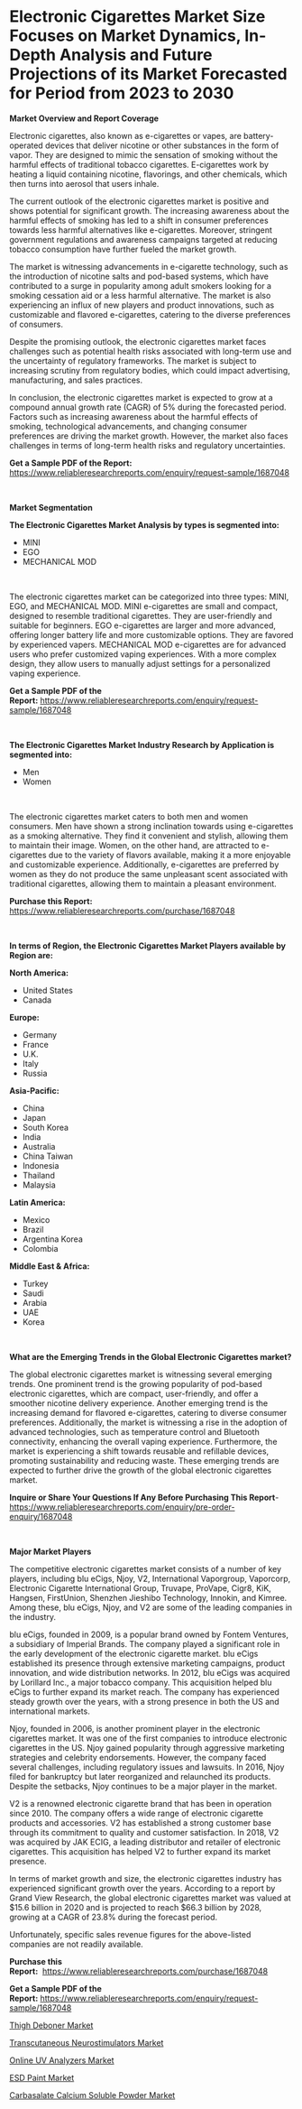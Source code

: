 <p><h1>Electronic Cigarettes Market Size Focuses on Market Dynamics, In-Depth Analysis and Future Projections of its Market Forecasted for Period from 2023 to 2030</h1></p><p><strong>Market Overview and Report Coverage</strong></p>
<p><p>Electronic cigarettes, also known as e-cigarettes or vapes, are battery-operated devices that deliver nicotine or other substances in the form of vapor. They are designed to mimic the sensation of smoking without the harmful effects of traditional tobacco cigarettes. E-cigarettes work by heating a liquid containing nicotine, flavorings, and other chemicals, which then turns into aerosol that users inhale.</p><p>The current outlook of the electronic cigarettes market is positive and shows potential for significant growth. The increasing awareness about the harmful effects of smoking has led to a shift in consumer preferences towards less harmful alternatives like e-cigarettes. Moreover, stringent government regulations and awareness campaigns targeted at reducing tobacco consumption have further fueled the market growth.</p><p>The market is witnessing advancements in e-cigarette technology, such as the introduction of nicotine salts and pod-based systems, which have contributed to a surge in popularity among adult smokers looking for a smoking cessation aid or a less harmful alternative. The market is also experiencing an influx of new players and product innovations, such as customizable and flavored e-cigarettes, catering to the diverse preferences of consumers.</p><p>Despite the promising outlook, the electronic cigarettes market faces challenges such as potential health risks associated with long-term use and the uncertainty of regulatory frameworks. The market is subject to increasing scrutiny from regulatory bodies, which could impact advertising, manufacturing, and sales practices.</p><p>In conclusion, the electronic cigarettes market is expected to grow at a compound annual growth rate (CAGR) of 5% during the forecasted period. Factors such as increasing awareness about the harmful effects of smoking, technological advancements, and changing consumer preferences are driving the market growth. However, the market also faces challenges in terms of long-term health risks and regulatory uncertainties.</p></p>
<p><strong>Get a Sample PDF of the Report:</strong> <a href="https://www.reliableresearchreports.com/enquiry/request-sample/1687048">https://www.reliableresearchreports.com/enquiry/request-sample/1687048</a></p>
<p>&nbsp;</p>
<p><strong>Market Segmentation</strong></p>
<p><strong>The Electronic Cigarettes Market Analysis by types is segmented into:</strong></p>
<p><ul><li>MINI</li><li>EGO</li><li>MECHANICAL MOD</li></ul></p>
<p>&nbsp;</p>
<p><p>The electronic cigarettes market can be categorized into three types: MINI, EGO, and MECHANICAL MOD. MINI e-cigarettes are small and compact, designed to resemble traditional cigarettes. They are user-friendly and suitable for beginners. EGO e-cigarettes are larger and more advanced, offering longer battery life and more customizable options. They are favored by experienced vapers. MECHANICAL MOD e-cigarettes are for advanced users who prefer customized vaping experiences. With a more complex design, they allow users to manually adjust settings for a personalized vaping experience.</p></p>
<p><strong>Get a Sample PDF of the Report:</strong>&nbsp;<a href="https://www.reliableresearchreports.com/enquiry/request-sample/1687048">https://www.reliableresearchreports.com/enquiry/request-sample/1687048</a></p>
<p>&nbsp;</p>
<p><strong>The Electronic Cigarettes Market Industry Research by Application is segmented into:</strong></p>
<p><ul><li>Men</li><li>Women</li></ul></p>
<p>&nbsp;</p>
<p><p>The electronic cigarettes market caters to both men and women consumers. Men have shown a strong inclination towards using e-cigarettes as a smoking alternative. They find it convenient and stylish, allowing them to maintain their image. Women, on the other hand, are attracted to e-cigarettes due to the variety of flavors available, making it a more enjoyable and customizable experience. Additionally, e-cigarettes are preferred by women as they do not produce the same unpleasant scent associated with traditional cigarettes, allowing them to maintain a pleasant environment.</p></p>
<p><strong>Purchase this Report:</strong>&nbsp; <a href="https://www.reliableresearchreports.com/purchase/1687048">https://www.reliableresearchreports.com/purchase/1687048</a></p>
<p>&nbsp;</p>
<p><strong>In terms of Region, the Electronic Cigarettes Market Players available by Region are:</strong></p>
<p>
    <p> <strong> North America: </strong>
        <ul>
            <li>United States</li>
            <li>Canada</li>
        </ul>
        </p> 
    <p> <strong> Europe: </strong>
        <ul>
            <li>Germany</li>
            <li>France</li>
            <li>U.K.</li>
            <li>Italy</li>
            <li>Russia</li>
        </ul>
        </p> 
    <p> <strong> Asia-Pacific: </strong>
        <ul>
            <li>China</li>
            <li>Japan</li>
            <li>South Korea</li>
            <li>India</li>
            <li>Australia</li>
            <li>China Taiwan</li>
            <li>Indonesia</li>
            <li>Thailand</li>
            <li>Malaysia</li>
        </ul>
        </p> 
    <p> <strong> Latin America: </strong>
        <ul>
            <li>Mexico</li>
            <li>Brazil</li>
            <li>Argentina Korea</li>
            <li>Colombia</li>
        </ul>
        </p> 
    <p> <strong> Middle East & Africa: </strong>
        <ul>
            <li>Turkey</li>
            <li>Saudi</li>
            <li>Arabia</li>
            <li>UAE</li>
            <li>Korea</li>
        </ul>
    </p>
    </p>
<p>&nbsp;</p>
<p><strong>What are the Emerging Trends in the Global Electronic Cigarettes market?</strong></p>
<p><p>The global electronic cigarettes market is witnessing several emerging trends. One prominent trend is the growing popularity of pod-based electronic cigarettes, which are compact, user-friendly, and offer a smoother nicotine delivery experience. Another emerging trend is the increasing demand for flavored e-cigarettes, catering to diverse consumer preferences. Additionally, the market is witnessing a rise in the adoption of advanced technologies, such as temperature control and Bluetooth connectivity, enhancing the overall vaping experience. Furthermore, the market is experiencing a shift towards reusable and refillable devices, promoting sustainability and reducing waste. These emerging trends are expected to further drive the growth of the global electronic cigarettes market.</p></p>
<p><strong>Inquire or Share Your Questions If Any Before Purchasing This Report</strong>- <a href="https://www.reliableresearchreports.com/enquiry/pre-order-enquiry/1687048">https://www.reliableresearchreports.com/enquiry/pre-order-enquiry/1687048</a></p>
<p>&nbsp;</p>
<p><strong>Major Market Players</strong></p>
<p><p>The competitive electronic cigarettes market consists of a number of key players, including blu eCigs, Njoy, V2, International Vaporgroup, Vaporcorp, Electronic Cigarette International Group, Truvape, ProVape, Cigr8, KiK, Hangsen, FirstUnion, Shenzhen Jieshibo Technology, Innokin, and Kimree. Among these, blu eCigs, Njoy, and V2 are some of the leading companies in the industry.</p><p>blu eCigs, founded in 2009, is a popular brand owned by Fontem Ventures, a subsidiary of Imperial Brands. The company played a significant role in the early development of the electronic cigarette market. blu eCigs established its presence through extensive marketing campaigns, product innovation, and wide distribution networks. In 2012, blu eCigs was acquired by Lorillard Inc., a major tobacco company. This acquisition helped blu eCigs to further expand its market reach. The company has experienced steady growth over the years, with a strong presence in both the US and international markets.</p><p>Njoy, founded in 2006, is another prominent player in the electronic cigarettes market. It was one of the first companies to introduce electronic cigarettes in the US. Njoy gained popularity through aggressive marketing strategies and celebrity endorsements. However, the company faced several challenges, including regulatory issues and lawsuits. In 2016, Njoy filed for bankruptcy but later reorganized and relaunched its products. Despite the setbacks, Njoy continues to be a major player in the market.</p><p>V2 is a renowned electronic cigarette brand that has been in operation since 2010. The company offers a wide range of electronic cigarette products and accessories. V2 has established a strong customer base through its commitment to quality and customer satisfaction. In 2018, V2 was acquired by JAK ECIG, a leading distributor and retailer of electronic cigarettes. This acquisition has helped V2 to further expand its market presence.</p><p>In terms of market growth and size, the electronic cigarettes industry has experienced significant growth over the years. According to a report by Grand View Research, the global electronic cigarettes market was valued at $15.6 billion in 2020 and is projected to reach $66.3 billion by 2028, growing at a CAGR of 23.8% during the forecast period.</p><p>Unfortunately, specific sales revenue figures for the above-listed companies are not readily available.</p></p>
<p><strong>Purchase this Report:</strong>&nbsp;&nbsp;<a href="https://www.reliableresearchreports.com/purchase/1687048">https://www.reliableresearchreports.com/purchase/1687048</a></p>
<p></p>
<p><strong>Get a Sample PDF of the Report:</strong>&nbsp;<a href="https://www.reliableresearchreports.com/enquiry/request-sample/1687048">https://www.reliableresearchreports.com/enquiry/request-sample/1687048</a></p>
<p><p><a href="https://medium.com/@rosaerluke/thigh-deboner-market-furnishes-information-on-market-share-market-trends-and-market-growth-6782ad99d48b">Thigh Deboner Market</a></p><p><a href="https://www.linkedin.com/pulse/transcutaneous-neurostimulators-market-research-report-provides/">Transcutaneous Neurostimulators Market</a></p><p><a href="https://www.linkedin.com/pulse/online-uv-analyzers-market-size-share-amp-trends-analysis/">Online UV Analyzers Market</a></p><p><a href="https://www.linkedin.com/pulse/esd-paint-market-research-report-unlocks-analysis-financial/">ESD Paint Market</a></p><p><a href="https://medium.com/@karleeprice82/carbasalate-calcium-soluble-powder-market-trends-forecast-and-competitive-analysis-to-2030-18890a2d0a7c">Carbasalate Calcium Soluble Powder Market</a></p></p>
